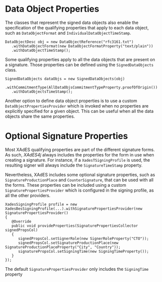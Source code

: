# Data Object Properties #

The classes that represent the signed data objects also enable the specification of the qualifying properties that apply to each data object, such as `DataObjectFormat` and `IndividualDataObjectTimeStamp`.

```
DataObjectDesc obj = new DataObjectReference("rfc3161.txt")
   .withDataObjectFormat(new DataObjectFormatProperty("text/plain"))
   .withDataObjectTimeStamp();
```

Some qualifying properties apply to all the data objects that are present on a signature. Those properties can be defined using the `SignedDataObjects` class.

```
SignedDataObjects dataObjs = new SignedDataObjects(obj)    
   .withCommitmentType(AllDataObjsCommitmentTypeProperty.proofOfOrigin())
   .withDataObjectsTimeStamp();
```

Another option to define data object properties is to use a custom `DataObjectPropertiesProvider` which is invoked when no properties are explicitly specified for a given object. This can be useful when all the data objects share the same properties.

# Optional Signature Properties #

Most XAdES qualifying properties are part of the different signature forms. As such, _XAdES4j_ always includes the properties for the form in use when creating a signature. For instance, if a `XadesTSigningProfile` is used, the resulting signer will always include the `SignatureTimeStamp` property.

Nevertheless, XAdES includes some optional signature properties, such as `SignatureProductionPlace` and `CounterSignature`, that can be used with all the forms. These properties can be included using a custom `SignaturePropertiesProvider` which is configured in the signing profile, as all the other providers.

```
XadesSigningProfile profile = new XadesBesSigningProfile(...).withSignaturePropertiesProvider(new SignaturePropertiesProvider()
{
   @Override
   public void provideProperties(SignaturePropertiesCollector signedPropsCol)
   {
      signedPropsCol.setSignerRole(new SignerRoleProperty("CTO"));
      signedPropsCol.setSignatureProductionPlace(new SignatureProductionPlaceProperty("City", "Country"));
      signaturePropsCol.setSigningTime(new SigningTimeProperty());
   }
});
```

The default `SignaturePropertiesProvider` only includes the `SigningTime` property